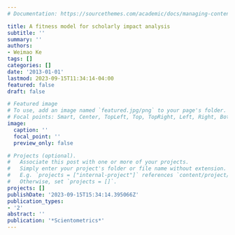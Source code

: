 ```yaml
---
# Documentation: https://sourcethemes.com/academic/docs/managing-content/

title: A fitness model for scholarly impact analysis
subtitle: ''
summary: ''
authors:
- Weimao Ke
tags: []
categories: []
date: '2013-01-01'
lastmod: 2023-09-15T11:34:14-04:00
featured: false
draft: false

# Featured image
# To use, add an image named `featured.jpg/png` to your page's folder.
# Focal points: Smart, Center, TopLeft, Top, TopRight, Left, Right, BottomLeft, Bottom, BottomRight.
image:
  caption: ''
  focal_point: ''
  preview_only: false

# Projects (optional).
#   Associate this post with one or more of your projects.
#   Simply enter your project's folder or file name without extension.
#   E.g. `projects = ["internal-project"]` references `content/project/deep-learning/index.md`.
#   Otherwise, set `projects = []`.
projects: []
publishDate: '2023-09-15T15:34:14.395066Z'
publication_types:
- '2'
abstract: ''
publication: '*Scientometrics*'
---
```

